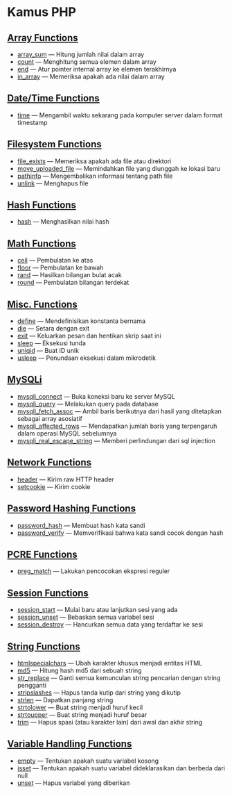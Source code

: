 # Kamus PHP

##  [Array Functions](https://www.php.net/manual/en/ref.array.php)
-   [array_sum](https://www.php.net/manual/en/function.array-sum.php) — Hitung jumlah nilai dalam array
-   [count](https://www.php.net/manual/en/function.count.php) — Menghitung semua elemen dalam array
-   [end](https://www.php.net/manual/en/function.end.php) — Atur pointer internal array ke elemen terakhirnya
-   [in_array](https://www.php.net/manual/en/function.in-array) — Memeriksa apakah ada nilai dalam array

##  [Date/Time Functions](https://www.php.net/manual/en/ref.datetime.php)
-   [time](https://www.php.net/manual/en/function.time) — Mengambil waktu sekarang pada komputer server dalam format timestamp

##  [Filesystem Functions](https://www.php.net/manual/en/ref.filesystem.php)
-   [file_exists](https://www.php.net/manual/en/function.file-exists) — Memeriksa apakah ada file atau direktori
-   [move_uploaded_file](https://www.php.net/manual/en/function.move-uploaded-file) — Memindahkan file yang diunggah ke lokasi baru
-   [pathinfo](https://www.php.net/manual/en/function.pathinfo) — Mengembalikan informasi tentang path file
-   [unlink](https://www.php.net/manual/en/function.unlink.php) — Menghapus file

##  [Hash Functions](https://www.php.net/manual/en/ref.hash.php)
-   [hash](https://www.php.net/manual/en/function.hash.php) — Menghasilkan nilai hash

##  [Math Functions](https://www.php.net/manual/en/ref.math.php)
-   [ceil](https://www.php.net/manual/en/function.ceil.php) — Pembulatan ke atas
-   [floor](https://www.php.net/manual/en/function.floor.php) — Pembulatan ke bawah
-   [rand](https://www.php.net/manual/en/function.rand) — Hasilkan bilangan bulat acak
-   [round](https://www.php.net/manual/en/function.round.php) — Pembulatan bilangan terdekat

##  [Misc. Functions](https://www.php.net/manual/en/ref.misc.php)
-   [define](https://www.php.net/manual/en/function.define.php) — Mendefinisikan konstanta bernama
-   [die](https://www.php.net/manual/en/function.die.php) — Setara dengan exit
-   [exit](https://www.php.net/manual/en/function.exit.php) — Keluarkan pesan dan hentikan skrip saat ini
-   [sleep](https://www.php.net/manual/en/function.sleep) — Eksekusi tunda
-   [uniqid](https://www.php.net/manual/en/function.uniqid) — Buat ID unik
-   [usleep](https://www.php.net/manual/en/function.usleep.php) — Penundaan eksekusi dalam mikrodetik

##  [MySQLi](https://www.php.net/manual/en/book.mysqli.php)
-   [mysqli_connect](https://www.php.net/manual/en/function.mysqli-connect.php) — Buka koneksi baru ke server MySQL
-   [mysqli_query](https://www.php.net/manual/en/mysqli.query.php) — Melakukan query pada database
-   [mysqli_fetch_assoc](https://www.php.net/manual/en/mysqli-result.fetch-assoc.php) — Ambil baris berikutnya dari hasil yang ditetapkan sebagai array asosiatif
-   [mysqli_affected_rows](https://www.php.net/manual/en/mysqli.affected-rows) — Mendapatkan jumlah baris yang terpengaruh dalam operasi MySQL sebelumnya
-   [mysqli_real_escape_string](https://www.php.net/manual/en/mysqli.real-escape-string.php) — Memberi perlindungan dari sql injection

##  [Network Functions](https://www.php.net/manual/en/ref.network.php)
-   [header](https://www.php.net/manual/en/function.header) — Kirim raw HTTP header
-   [setcookie](https://www.php.net/manual/en/function.setcookie.php) — Kirim cookie

##  [Password Hashing Functions](https://www.php.net/manual/en/ref.password.php)
-   [password_hash](https://www.php.net/manual/en/function.password-hash) — Membuat hash kata sandi
-   [password_verify](https://www.php.net/manual/en/function.password-verify) — Memverifikasi bahwa kata sandi cocok dengan hash

##  [PCRE Functions](https://www.php.net/manual/en/ref.pcre.php)
-   [preg_match](https://www.php.net/manual/en/function.preg-match) — Lakukan pencocokan ekspresi reguler

##  [Session Functions](https://www.php.net/manual/en/ref.session.php)
-   [session_start](https://www.php.net/manual/en/function.session-start.php) — Mulai baru atau lanjutkan sesi yang ada
-   [session_unset](https://www.php.net/manual/en/function.session-unset.php) — Bebaskan semua variabel sesi
-   [session_destroy](https://www.php.net/manual/en/function.session-destroy.php) — Hancurkan semua data yang terdaftar ke sesi

##  [String Functions](https://www.php.net/manual/en/ref.strings.php)
-   [htmlspecialchars](https://www.php.net/manual/en/function.htmlspecialchars.php) — Ubah karakter khusus menjadi entitas HTML
-   [md5](https://www.php.net/manual/en/function.md5) — Hitung hash md5 dari sebuah string
-   [str_replace](https://www.php.net/manual/en/function.str-replace) — Ganti semua kemunculan string pencarian dengan string pengganti
-   [stripslashes](https://www.php.net/manual/en/function.stripslashes) — Hapus tanda kutip dari string yang dikutip
-   [strlen](https://www.php.net/manual/en/function.strlen.php) — Dapatkan panjang string
-   [strtolower](https://www.php.net/manual/en/function.strtolower) — Buat string menjadi huruf kecil
-   [strtoupper](https://www.php.net/manual/en/function.strtoupper.php) — Buat string menjadi huruf besar
-   [trim](https://www.php.net/manual/en/function.trim) — Hapus spasi (atau karakter lain) dari awal dan akhir string

##  [Variable Handling Functions](https://www.php.net/manual/en/ref.var.php)
-   [empty](https://www.php.net/manual/en/function.empty) — Tentukan apakah suatu variabel kosong
-   [isset](https://www.php.net/manual/en/function.isset.php) — Tentukan apakah suatu variabel dideklarasikan dan berbeda dari null
-   [unset](https://www.php.net/manual/en/function.unset.php) — Hapus variabel yang diberikan
